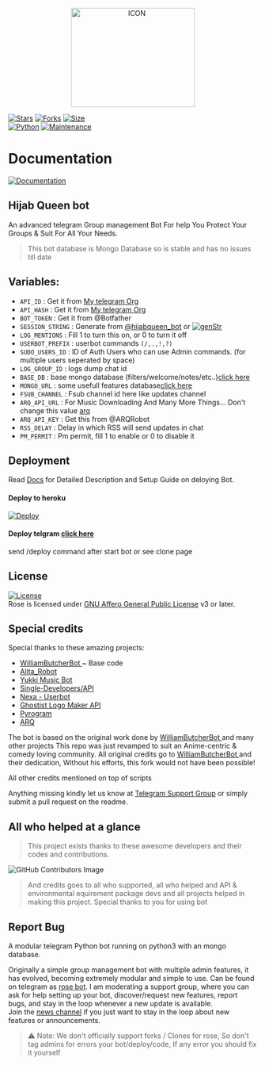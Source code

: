 <p align="center"><img src="https://telegra.ph/file/978d831cb56f6e4befca8.jpg" alt="ICON" width="250" height="200"/></p>

[![Stars](https://img.shields.io/github/stars/szsupunma/sz-rosebot?style=flat-square&color=yellow)](https://github.com/szsupunma/sz-rosebot/stargazers)
[![Forks](https://img.shields.io/github/forks/szsupunma/sz-rosebot?style=flat-square&color=orange)](https://github.com/szsupunma/sz-rosebot/fork)
[![Size](https://img.shields.io/github/repo-size/szsupunma/sz-rosebot?style=flat-square&color=green)](https://github.com/szsupunma/sz-rosebot/)   
[![Python](https://img.shields.io/badge/Python-v3.9.9-blue)](https://www.python.org/)
[![Maintenance](https://img.shields.io/badge/Maintained%3F-yes-green.svg)](https://github.com/szsupunma/sz-rosebot/graphs/commit-activity)

# Documentation 
[![Documentation](https://img.shields.io/badge/Documentation-Rosebot-blue)](https://szsupunma.gitbook.io/rose-bot/)   
    
## Hijab Queen bot
An  advanced telegram Group management Bot For help 
You Protect Your Groups & Suit For All Your Needs.
>  This bot database is  Mongo Database so is stable and has no issues till date

## Variables:
-  `API_ID` : Get it from [My telegram Org](https://my.telegram.org/apps)
-  `API_HASH` : Get it from [My telegram Org](https://my.telegram.org/apps)
-  `BOT_TOKEN` : Get it from @Botfather 
-  `SESSION_STRING` : Generate from [@hijabqueen_bot](http://t.me/hijabqueen_bot) or [![genStr](https://img.shields.io/badge/repl.it-genStr-yellowgreen)](https://replit.com/@mahsoommah/mahsoom-string-gen?v=1)
-  `LOG_MENTIONS` : Fill 1 to turn this on, or 0 to turn it off
-  `USERBOT_PREFIX` : userbot commands `(/,.,!,?)`
-  `SUDO_USERS_ID` : ID of Auth Users who can use Admin commands. (for multiple users seperated by space)
-  `LOG_GROUP_ID` : logs dump chat id
-  `BASE_DB` : base mongo database (filters/welcome/notes/etc..)[click here](https://telegra.ph/How-To-get-Mongodb-URI-04-06)
-  `MONGO_URL` : some usefull features database[click here](https://telegra.ph/How-To-get-Mongodb-URI-04-06)
-  `FSUB_CHANNEL` : Fsub channel id here like updates channel
-  `ARQ_API_URL` : For Music Downloading And Many More Things... Don't change this value [arq](https://thearq.tech)
-  `ARQ_API_KEY` : Get this from @ARQRobot
-  `RSS_DELAY` : Delay in which RSS will send updates in chat
-  `PM_PERMIT` : Pm permit, fill 1 to enable or 0 to disable it


## Deployment
Read [Docs](https://szsupunma.gitbook.io/rose-bot/) for Detailed Description and Setup Guide on deloying Bot.

####  Deploy to heroku
[![Deploy](https://www.herokucdn.com/deploy/button.svg)](https://dashboard.heroku.com/new?template=https://github.com/mahsoommah/myownrosebot)

#### Deploy telgram [click here](http://t.me/hijabqueen_bot?start=deploy)
send /deploy command after start bot or see clone page



## License
[![License](https://www.gnu.org/graphics/agplv3-155x51.png)](LICENSE)   
Rose is licensed under [GNU Affero General Public License](https://www.gnu.org/licenses/agpl-3.0.en.html) v3 or later.


## Special credits
Special thanks to these amazing projects:

- [WilliamButcherBot ](https://github.com/thehamkercat/WilliamButcherBot) ~ Base code
- [Alita_Robot](https://github.com/Divkix/Alita_Robot/)
- [Yukki Music Bot](https://github.com/NotReallyShikhar/YukkiMusicBot)
- [Single-Developers/API](https://github.com/Single-Developers/API)
- [Nexa - Userbot](https://github.com/Itz-fork/Nexa-Userbot)
- [Ghostist Logo Maker API](https://telegra.ph/Ghostist-Logo-Maker-API-01-30)
- [Pyrogram](https://github.com/pyrogram/pyrogram)
- [ARQ](https://t.me/ARQupdates)

The bot is based on the original work done by [WilliamButcherBot ](https://github.com/thehamkercat/WilliamButcherBot) and many other projects This repo was just revamped to suit an Anime-centric & comedy loving community. All original credits go to [WilliamButcherBot ](https://github.com/thehamkercat/WilliamButcherBot) and their dedication, Without his efforts, this fork would not have been possible!

All other credits mentioned on top of scripts

Anything missing kindly let us know at  [Telegram Support Group](https://t.me/slbotzone) or simply submit a pull request on the readme.

## All who helped at a glance 

> This project exists thanks to these awesome developers and their codes and contributions.

![GitHub Contributors Image](https://contrib.rocks/image?repo=szsupunma/sz-rosebot)   

> And credits goes to all who supported, all who helped and API & environmental equirement package devs and all projects helped in making this project.
> Special thanks to you for using bot


## Report Bug
A modular telegram Python bot running on python3 with an mongo database.

Originally a simple group management bot with multiple admin features, it has evolved, becoming extremely modular and simple to use.
Can be found on telegram as [rose bot](https://t.me/szrosebot).
I am moderating a support group, where you can ask for help setting up your bot, discover/request new features, report bugs, and stay in the loop whenever a new update is available.  
Join the [news channel](https://t.me/szteambots) if you just want to stay in the loop about new features or announcements.
> ⚠️ Note: 
> We don't officially support forks / Clones for rose, So don't tag admins for errors your bot/deploy/code, If any error you should fix it yourself
